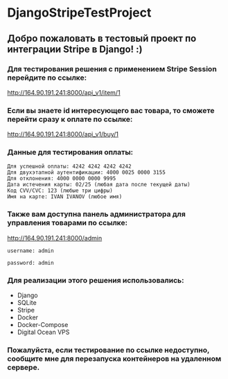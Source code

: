 # DjangoStripeTestProject

## Добро пожаловать в тестовый проект по интеграции Stripe в Django! :)


### Для тестирования решения с применением Stripe Session перейдите по ссылке:

http://164.90.191.241:8000/api_v1/item/1


### Если вы знаете id интересующего вас товара, то сможете перейти сразу к оплате по ссылке:

http://164.90.191.241:8000/api_v1/buy/1

### Данные для тестирования оплаты:

```
Для успешной оплаты: 4242 4242 4242 4242
Для двухэтапной аутентификации: 4000 0025 0000 3155
Для отклонения: 4000 0000 0000 9995
Дата истечения карты: 02/25 (любая дата после текущей даты)
Код CVV/CVC: 123 (любые три цифры)
Имя на карте: IVAN IVANOV (любое имя)

```

### Также вам доступна панель администратора для управления товарами по ссылке:

http://164.90.191.241:8000/admin

```
username: admin

password: admin
```

### Для реализации этого решения использовались:

* Django
* SQLite
* Stripe
* Docker
* Docker-Compose
* Digital Ocean VPS

### Пожалуйста, если тестирование по ссылке недоступно, сообщите мне для перезапуска контейнеров на удаленном сервере.



